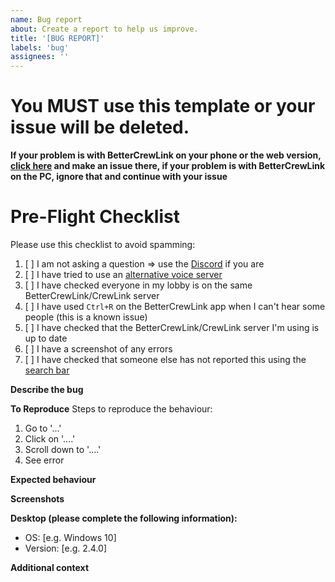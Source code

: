 ```yaml
---
name: Bug report
about: Create a report to help us improve.
title: '[BUG REPORT]'
labels: 'bug'
assignees: ''
---
```

# You MUST use this template or your issue will be deleted.

**If your problem is with BetterCrewLink on your phone or the web version, [click here](https://github.com/OhMyGuus/BetterCrewlink-mobile/issues) and make an issue there, if your problem is with BetterCrewLink on the PC, ignore that and continue with your issue**

# Pre-Flight Checklist
Please use this checklist to avoid spamming:

1. [ ] I am not asking a question => use the [Discord](https://discord.gg/qDqTzvj4SH) if you are
2. [ ] I have tried to use an [alternative voice server](https://bettercrewl.ink/)
3. [ ] I have checked everyone in my lobby is on the same BetterCrewLink/CrewLink server
4. [ ] I have used `Ctrl+R` on the BetterCrewLink app when I can't hear some people (this is a known issue)
5. [ ] I have checked that the BetterCrewLink/CrewLink server I'm using is up to date
6. [ ] I have a screenshot of any errors
7. [ ] I have checked that someone else has not reported this using the [search bar](https://github.com/OhMyGuus/BetterCrewLink/issues?q=is%3Aissue)

**Describe the bug**
<!-- A clear and concise description of what the bug is. -->

**To Reproduce**
Steps to reproduce the behaviour:
1. Go to '...'
2. Click on '....'
3. Scroll down to '....'
4. See error

**Expected behaviour**
<!-- A clear and concise description of what you expected to happen. -->

**Screenshots**
<!-- If applicable, add screenshots to help explain your problem. -->

**Desktop (please complete the following information):**
 - OS: [e.g. Windows 10]
 - Version: [e.g. 2.4.0]

**Additional context**
<!-- Add any other context about the problem here. -->
